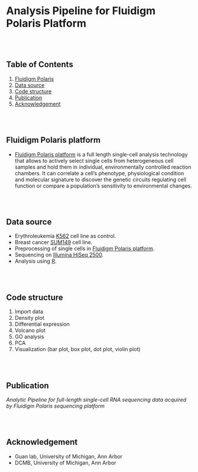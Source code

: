 # Analysis Pipeline for Fluidigm Polaris Platform

<br></br>
## Table of Contents
1. [Fluidigm Polaris](#fluidigm-polaris)
2. [Data source](#data-source)
3. [Code structure](#code-structure)
4. [Publication](#publication)
5. [Acknowledgement](#acknowledgement)

<br></br>
## Fluidigm Polaris platform
 * [Fluidigm Polaris platform](https://www.fluidigm.com/products/polaris) is a full length single-cell analysis technology that allows to actively select single cells from heterogeneous cell samples and hold them in individual, environmentally controlled reaction chambers. It can correlate a cell’s phenotype, physiological condition and molecular signature to discover the genetic circuits regulating cell function or compare a population’s sensitivity to environmental changes. 

<br></br>
## Data source
 * Erythroleukemia [K562](https://www.ncbi.nlm.nih.gov/pubmed/163658) cell line as control. 
 * Breast cancer [SUM149](https://www.ncbi.nlm.nih.gov/pubmed/17157791) cell line. 
 * Preprocessing of single cells in [Fluidigm Polaris platform](https://www.fluidigm.com/products/polaris).
 * Sequencing on [Illumina HiSeq 2500](https://www.illumina.com/systems/sequencing-platforms/hiseq-2500.html).
 * Analysis using [R](https://www.r-project.org).
   
<br></br>
## Code structure
1. Import data
2. Density plot
3. Differential expression
4. Volcano plot
5. GO analysis
6. PCA
7. Visualization (bar plot, box plot, dot plot, violin plot)

<br></br>
## Publication
 <I>Analytic Pipeline for full-length single-cell RNA sequencing data acquired by Fluidigm Polaris sequencing platform</I>

<br></br>
## Acknowledgement
 * Guan lab, University of Michigan, Ann Arbor
 * DCMB, University of Michigan, Ann Arbor
